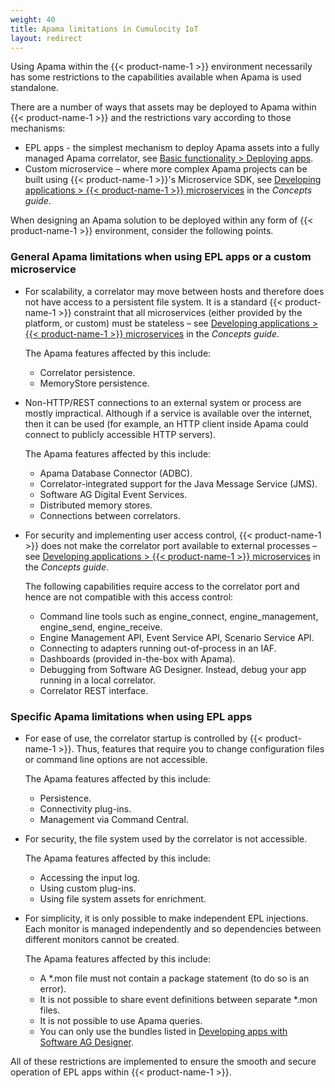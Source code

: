 ```yaml
---
weight: 40
title: Apama limitations in Cumulocity IoT
layout: redirect
---
```


Using Apama within the {{< product-name-1 >}} environment necessarily has some restrictions to the capabilities available when Apama is used standalone.

There are a number of ways that assets may be deployed to Apama within {{< product-name-1 >}} and the restrictions vary according to those mechanisms:

* EPL apps - the simplest mechanism to deploy Apama assets into a fully managed Apama correlator, see [Basic functionality > Deploying apps](/apama/analytics-introduction/#deploying-apps).
* Custom microservice – where more complex Apama projects can be built using {{< product-name-1 >}}'s Microservice SDK, see [Developing applications > {{< product-name-1 >}} microservices](/concepts/applications#microservices) in the *Concepts guide*.

When designing an Apama solution to be deployed within any form of {{< product-name-1 >}} environment, consider the following points.

### General Apama limitations when using EPL apps or a custom microservice

* For scalability, a correlator may move between hosts and therefore does not have access to a persistent file system. It is a standard {{< product-name-1 >}} constraint that all microservices (either provided by the platform, or custom) must be stateless – see [Developing applications > {{< product-name-1 >}} microservices](/concepts/applications#microservices) in the *Concepts guide*.

	The Apama features affected by this include:

	* Correlator persistence.
	* MemoryStore persistence.

* Non-HTTP/REST connections to an external system or process are mostly impractical. Although if a service is available over the internet, then it can be used (for example, an HTTP client inside Apama could connect to publicly accessible HTTP servers).

	The Apama features affected by this include:

	* Apama Database Connector (ADBC).
	* Correlator-integrated support for the Java Message Service (JMS).
	* Software AG Digital Event Services.
	* Distributed memory stores.
	* Connections between correlators.

* For security and implementing user access control, {{< product-name-1 >}} does not make the correlator port available to external processes – see [Developing applications > {{< product-name-1 >}} microservices](/concepts/applications#microservices) in the *Concepts guide*.

	The following capabilities require access to the correlator port and hence are not compatible with this access control:

	* Command line tools such as engine_connect, engine_management, engine_send, engine_receive.
	* Engine Management API, Event Service API, Scenario Service API.
	* Connecting to adapters running out-of-process in an IAF.
	* Dashboards (provided in-the-box with Apama).
	* Debugging from Software AG Designer. Instead, debug your app running in a local correlator.
	* Correlator REST interface.

### Specific Apama limitations when using EPL apps

* For ease of use, the correlator startup is controlled by {{< product-name-1 >}}. Thus, features that require you to change configuration files or command line options are not accessible.

	The Apama features affected by this include:

	* Persistence.
	* Connectivity plug-ins.
	* Management via Command Central.

* For security, the file system used by the correlator is not accessible.

	The Apama features affected by this include:

	* Accessing the input log.
	* Using custom plug-ins.
	* Using file system assets for enrichment.

* For simplicity, it is only possible to make independent EPL injections. Each monitor is managed independently and so dependencies between different monitors cannot be created.

	The Apama features affected by this include:

	* A \*.mon file must not contain a package statement (to do so is an error).
	* It is not possible to share event definitions between separate \*.mon files.
	* It is not possible to use Apama queries.
	* You can only use the bundles listed in [Developing apps with Software AG Designer](/apama/analytics-introduction/#sag-designer). 

All of these restrictions are implemented to ensure the smooth and secure operation of EPL apps within {{< product-name-1 >}}.
